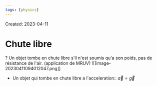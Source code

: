 ```yaml
---
tags: [physics] 
---
```

Created: 2023-04-11

# Chute libre
?
Un objet tombe en chute libre s'il n'est soumis qu'a son poids, pas de résistance de l'air. (application de MRUV)
![[image-20230411094012047.png]]
<!--SR:!2023-04-13,1,210-->

- Un objet qui tombe en chute libre a l'acceleration:: $\vec{a}=\vec{g}$
<!--SR:!2023-04-14,2,230-->
